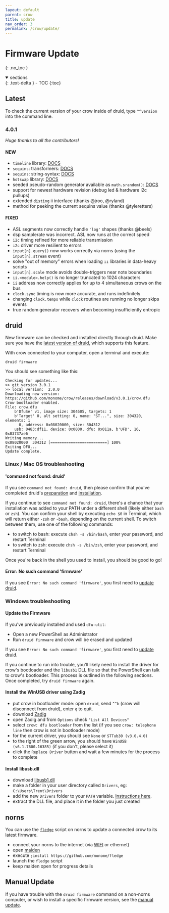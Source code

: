 ```yaml
---
layout: default
parent: crow
title: update
nav_order: 3
permalink: /crow/update/
---
```


# Firmware Update
{: .no_toc }

<details open markdown="block">
  <summary>
    sections
  </summary>
  {: .text-delta }
- TOC
{:toc}
</details>

## Latest

To check the current version of your crow inside of druid, type `^^version` into the command line.

### 4.0.1

*Huge thanks to all the contributors!*

#### NEW

- `timeline` library: [DOCS](https://monome.org/docs/crow/timeline/)  
- `sequins`: transformers: [DOCS](https://monome.org/docs/crow/sequins2/#transformers)  
- `sequins`: string-syntax: [DOCS](https://monome.org/docs/crow/sequins2/#sequins-strings)  
- `hotswap` library: [DOCS](https://monome.org/docs/crow/hotswap/)  
- seeded pseudo-random generator available as `math.srandom()`: [DOCS](https://monome.org/docs/crow/seededrandom/)  
- support for newest hardware revision (debug led & hardware i2c pullups)  
- extended `disting` ii interface (thanks @jroo, @ryland)  
- method for peeking the current sequins value (thanks @tyleretters)  

#### FIXED

- ASL segments now correctly handle `'log'` shapes (thanks @beels)  
- dsp samplerate was incorrect. ASL now runs at the correct speed  
- `i2c` timing refined for more reliable transmission  
- `i2c` driver more resilient to errors  
- `input[n].query()` now works correctly via norns (using the `input[n].stream` event)  
- solve "out of memory" errors when loading `ii` libraries in data-heavy scripts  
- `input[n].scale` mode avoids double-triggers near note boundaries  
- `ii.<module>.help()` is no longer truncated to 1024 characters  
- `ii` address now correctly applies for up to 4 simultaneous crows on the bus  
- `clock.sync` timing is now more accurate, and runs indefinitely  
- changing `clock.tempo` while `clock` routines are running no longer skips events  
- true random generator recovers when becoming insufficiently entropic  

## druid

New firmware can be checked and installed directly through druid. Make sure you have the [latest version of druid](https://monome.org/docs/crow/druid/#update), which supports this feature.

With crow connected to your computer, open a terminal and execute:

```
druid firmware
```

You should see something like this:

```
Checking for updates...
>> git version 3.0.1
>> local version:  2.0.0
Downloading new version: https://github.com/monome/crow/releases/download/v3.0.1/crow.dfu
Crow bootloader enabled.
File: crow.dfu
    b'DfuSe' v1, image size: 304605, targets: 1
    b'Target' 0, alt setting: 0, name: "ST...", size: 304320, elements: 1
      0, address: 0x08020000, size: 304312
    usb: 0483:df11, device: 0x0000, dfu: 0x011a, b'UFD', 16, 0x03737ae6
Writing memory...
0x08020000  304312 [=========================] 100% 
Exiting DFU...
Update complete.
```

### Linux / Mac OS troubleshooting

#### 'command not found: druid'

If you see `command not found: druid`, then please confirm that you've completed druid's [preparation](/docs/crow/druid/#preparation) and [installation](/docs/crow/druid/#install-druid).

If you continue to see `command not found: druid`, there's a chance that your installation was added to your PATH under a different shell (likely either `bash` or `zsh`). You can confirm your shell by executing `echo $0` in Terminal, which will return either `-zsh` or `-bash`, depending on the current shell. To switch between them, use one of the following commands:

- to switch to bash: execute `chsh -s /bin/bash`, enter your password, and restart Terminal
- to switch to zsh: execute `chsh -s /bin/zsh`, enter your password, and restart Terminal

Once you're back in the shell you used to install, you should be good to go!

#### Error: No such command 'firmware'

If you see `Error: No such command 'firmware'`, you first need to [update druid](/docs/crow/druid/#update).

### Windows troubleshooting

#### Update the Firmware

If you've previously installed and used `dfu-util`:

- Open a new PowerShell as Administrator
- Run `druid firmware` and crow will be erased and updated

If you see `Error: No such command 'firmware'`, you first need to [update druid](/docs/crow/druid/#update).

If you continue to run into trouble, you'll likely need to install the driver for crow's bootloader and the `libusb1` DLL file so that the PowerShell can talk to crow's bootloader. This process is outlined in the following sections. Once completed, try `druid firmware` again.

#### Install the WinUSB driver using Zadig

- put crow in bootloader mode: open `druid`, send `^^b` (crow will disconnect from druid), enter `q` to quit.
- download [Zadig](https://zadig.akeo.ie)
- open Zadig and from `Options` check `"List All Devices"`
- select `crow: dfu bootloader` from the list (if you see `crow: telephone line` then crow is not in bootloader mode)
- for the current driver, you should see `None` or `STTub30 (v3.0.4.0)`
- to the right of the green arrow, you should have `WinUSB (v6.1.7600.16385)` (if you don't, please select it)
- click the `Replace Driver` button and wait a few minutes for the process to complete

#### Install libusb.dll

- download [libusb1.dll](https://github.com/monome/docs/blob/gh-pages/crow/libusb-1.0.zip)
- make a folder in your user directory called `Drivers`, eg: `C:\Users\Trent\Drivers`
- add the new `Drivers` folder to your `PATH` variable. [Instructions here](https://monome.org/docs/crow/druid/#windows-errors).
- extract the DLL file, and place it in the folder you just created

## norns

You can use the [`fledge`](https://github.com/monome/fledge) script on norns to update a connected crow to its latest firmware.

- connect your norns to the internet (via [WIFI](/docs/norns/wifi-files/) or ethernet)
- open [maiden](/docs/norns/maiden)
- execute `;install https://github.com/monome/fledge`
- launch the `fledge` script
- keep maiden open for progress details

## Manual Update

If you have trouble with the `druid firmware` command on a non-norns computer, or wish to install a specific firmware version, see the [manual update](/docs/crow/manual-update).